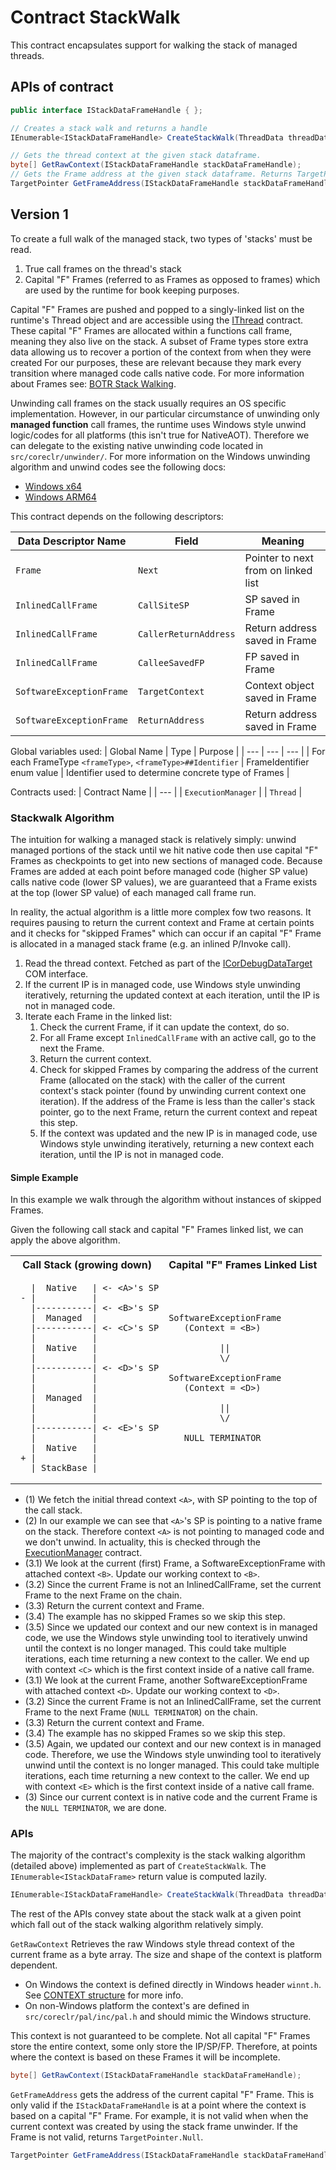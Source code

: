 # Contract StackWalk

This contract encapsulates support for walking the stack of managed threads.

## APIs of contract

```csharp
public interface IStackDataFrameHandle { };
```

```csharp
// Creates a stack walk and returns a handle
IEnumerable<IStackDataFrameHandle> CreateStackWalk(ThreadData threadData);

// Gets the thread context at the given stack dataframe.
byte[] GetRawContext(IStackDataFrameHandle stackDataFrameHandle);
// Gets the Frame address at the given stack dataframe. Returns TargetPointer.Null if the current dataframe does not have a valid Frame.
TargetPointer GetFrameAddress(IStackDataFrameHandle stackDataFrameHandle);
```

## Version 1
To create a full walk of the managed stack, two types of 'stacks' must be read.

1. True call frames on the thread's stack
2. Capital "F" Frames (referred to as Frames as opposed to frames) which are used by the runtime for book keeping purposes.

Capital "F" Frames are pushed and popped to a singly-linked list on the runtime's Thread object and are accessible using the [IThread](./Thread.md) contract. These capital "F" Frames are allocated within a functions call frame, meaning they also live on the stack. A subset of Frame types store extra data allowing us to recover a portion of the context from when they were created For our purposes, these are relevant because they mark every transition where managed code calls native code. For more information about Frames see: [BOTR Stack Walking](https://github.com/dotnet/runtime/blob/44b7251f94772c69c2efb9daa7b69979d7ddd001/docs/design/coreclr/botr/stackwalking.md).

Unwinding call frames on the stack usually requires an OS specific implementation. However, in our particular circumstance of unwinding only **managed function** call frames, the runtime uses Windows style unwind logic/codes for all platforms (this isn't true for NativeAOT). Therefore we can delegate to the existing native unwinding code located in `src/coreclr/unwinder/`. For more information on the Windows unwinding algorithm and unwind codes see the following docs:

* [Windows x64](https://learn.microsoft.com/en-us/cpp/build/exception-handling-x64)
* [Windows ARM64](https://learn.microsoft.com/en-us/cpp/build/arm64-exception-handling)

This contract depends on the following descriptors:

| Data Descriptor Name | Field | Meaning |
| --- | --- | --- |
| `Frame` | `Next` | Pointer to next from on linked list |
| `InlinedCallFrame` | `CallSiteSP` | SP saved in Frame |
| `InlinedCallFrame` | `CallerReturnAddress` | Return address saved in Frame |
| `InlinedCallFrame` | `CalleeSavedFP` | FP saved in Frame |
| `SoftwareExceptionFrame` | `TargetContext` | Context object saved in Frame |
| `SoftwareExceptionFrame` | `ReturnAddress` | Return address saved in Frame |

Global variables used:
| Global Name | Type | Purpose |
| --- | --- | --- |
| For each FrameType `<frameType>`, `<frameType>##Identifier` | FrameIdentifier enum value | Identifier used to determine concrete type of Frames |

Contracts used:
| Contract Name |
| --- |
| `ExecutionManager` |
| `Thread` |


### Stackwalk Algorithm
The intuition for walking a managed stack is relatively simply: unwind managed portions of the stack until we hit native code then use capital "F" Frames as checkpoints to get into new sections of managed code. Because Frames are added at each point before managed code (higher SP value) calls native code (lower SP values), we are guaranteed that a Frame exists at the top (lower SP value) of each managed call frame run.

In reality, the actual algorithm is a little more complex fow two reasons. It requires pausing to return the current context and Frame at certain points and it checks for "skipped Frames" which can occur if an capital "F" Frame is allocated in a managed stack frame (e.g. an inlined P/Invoke call).


1. Read the thread context. Fetched as part of the [ICorDebugDataTarget](https://learn.microsoft.com/en-us/dotnet/framework/unmanaged-api/debugging/icordebugdatatarget-getthreadcontext-method) COM interface.
2. If the current IP is in managed code, use Windows style unwinding iteratively, returning the updated context at each iteration, until the IP is not in managed code.
3. Iterate each Frame in the linked list:
    1. Check the current Frame, if it can update the context, do so.
    2. For all Frame except `InlinedCallFrame` with an active call, go to the next the Frame.
    3. Return the current context.
    4. Check for skipped Frames by comparing the address of the current Frame (allocated on the stack) with the caller of the current context's stack pointer (found by unwinding current context one iteration).
    If the address of the Frame is less than the caller's stack pointer, go to the next Frame, return the current context and repeat this step.
    5. If the context was updated and the new IP is in managed code, use Windows style unwinding iteratively, returning a new context each iteration, until the IP is not in managed code.

#### Simple Example

In this example we walk through the algorithm without instances of skipped Frames.

Given the following call stack and capital "F" Frames linked list, we can apply the above algorithm.
<table>
<tr>
<th> Call Stack (growing down)</th>
<th> Capital "F" Frames Linked List </th>
</tr>
<tr>
<td>

```
   |  Native   | <- <A>'s SP
 - |           |
   |-----------| <- <B>'s SP
   |  Managed  |
   |-----------| <- <C>'s SP
   |           |
   |  Native   |
   |           |
   |-----------| <- <D>'s SP
   |           |
   |           |
   |  Managed  |
   |           |
   |           |
   |-----------| <- <E>'s SP
   |           |
   |  Native   |
 + |           |
   | StackBase |
```
</td>
<td>

```
SoftwareExceptionFrame
   (Context = <B>)

          ||
          \/

SoftwareExceptionFrame
   (Context = <D>)

          ||
          \/

   NULL TERMINATOR
```

</td>
</tr>
</table>

* (1) We fetch the initial thread context `<A>`, with SP pointing to the top of the call stack.
* (2) In our example we can see that `<A>`'s SP is pointing to a native frame on the stack. Therefore context `<A>` is not pointing to managed code and we don't unwind.
In actuality, this is checked through the [ExecutionManager](./ExecutionManager.md) contract.
* (3.1) We look at the current (first) Frame, a SoftwareExceptionFrame with attached context `<B>`. Update our working context to `<B>`.
* (3.2) Since the current Frame is not an InlinedCallFrame, set the current Frame to the next Frame on the chain.
* (3.3) Return the current context and Frame.
* (3.4) The example has no skipped Frames so we skip this step.
* (3.5) Since we updated our context and our new context is in managed code, we use the Windows style unwinding tool to iteratively unwind until the context is no longer managed.
This could take multiple iterations, each time returning a new context to the caller. We end up with context `<C>` which is the first context inside of a native call frame.
* (3.1) We look at the current Frame, another SoftwareExceptionFrame with attached context `<D>`. Update our working context to `<D>`.
* (3.2) Since the current Frame is not an InlinedCallFrame, set the current Frame to the next Frame (`NULL TERMINATOR`) on the chain.
* (3.3) Return the current context and Frame.
* (3.4) The example has no skipped Frames so we skip this step.
* (3.5) Again, we updated our context and our new context is in managed code. Therefore, we use the Windows style unwinding tool to iteratively unwind until the context is no longer managed.
This could take multiple iterations, each time returning a new context to the caller. We end up with context `<E>` which is the first context inside of a native call frame.
* (3) Since our current context is in native code and the current Frame is the `NULL TERMINATOR`, we are done.

### APIs

The majority of the contract's complexity is the stack walking algorithm (detailed above) implemented as part of `CreateStackWalk`.
The `IEnumerable<IStackDataFrame>` return value is computed lazily.

```csharp
IEnumerable<IStackDataFrameHandle> CreateStackWalk(ThreadData threadData);
```

The rest of the APIs convey state about the stack walk at a given point which fall out of the stack walking algorithm relatively simply.

`GetRawContext` Retrieves the raw Windows style thread context of the current frame as a byte array. The size and shape of the context is platform dependent.

* On Windows the context is defined directly in Windows header `winnt.h`. See [CONTEXT structure](https://learn.microsoft.com/en-us/windows/win32/api/winnt/ns-winnt-context) for more info.
* On non-Windows platform the context's are defined in `src/coreclr/pal/inc/pal.h` and should mimic the Windows structure.

This context is not guaranteed to be complete. Not all capital "F" Frames store the entire context, some only store the IP/SP/FP. Therefore, at points where the context is based on these Frames it will be incomplete.
```csharp
byte[] GetRawContext(IStackDataFrameHandle stackDataFrameHandle);
```


`GetFrameAddress` gets the address of the current capital "F" Frame. This is only valid if the `IStackDataFrameHandle` is at a point where the context is based on a capital "F" Frame. For example, it is not valid when when the current context was created by using the stack frame unwinder.
If the Frame is not valid, returns `TargetPointer.Null`.

```csharp
TargetPointer GetFrameAddress(IStackDataFrameHandle stackDataFrameHandle);
```

